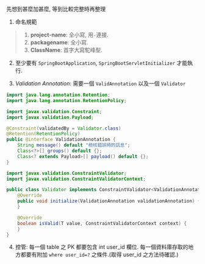 先想到甚麼加甚麼, 等到比較完整時再整理

1. 命名規範
> 1. **project-name**: 全小寫, 用`-`連接.
> 2. **packagename**: 全小寫.
> 3. **ClassName**: 首字大寫駝峰型.

2. 至少要有 `SpringBootApplication`, `SpringBootServletInitializer` 才能執行.

3. *Validation Annotation*: 需要一個 `ValidAnnotation` 以及一個 `Validator`
```java
import java.lang.annotation.Retention;
import java.lang.annotation.RetentionPolicy;

import javax.validation.Constraint;
import javax.validation.Payload;

@Constraint(validatedBy = Validator.class)
@Retention(RetentionPolicy)
public @interface ValidationAnnotation {
	String message() default "檢核錯誤時的訊息";
	Class<?>[] groups() default {};
	Class<? extends Payload>[] payload() default {};
}
```

```java
import javax.validation.ConstraintValidator;
import javax.validation.ConstraintValidatorContext;

public class Validator implements ConstraintValidator<ValidationAnnotation, T> {
	@Override
	public void initialize(ValidationAnnotation validationAnnotation) {
	}

	@Override
	boolean isValid(T value, ConstraintValidatorContext context) {
	}
}
```

4. 控管: 每一個 table 之 PK 都要包含 int user_id 欄位. 每一個資料庫存取的地方都要有附加 `where user_id=?` 之條件.(取得 user_id 之方法待確認.)
